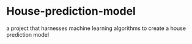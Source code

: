 # House-prediction-model
a project that harnesses machine learning algorithms to create a house prediction model
